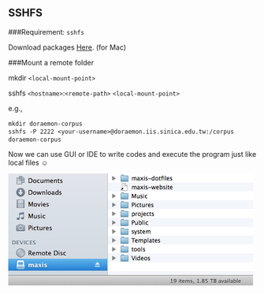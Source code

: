 SSHFS
---


###Requirement: `sshfs`

Download packages [Here](http://osxfuse.github.io/). (for Mac)


###Mount a remote folder


mkdir `<local-mount-point>`

sshfs `<hostname>`:`<remote-path>` `<local-mount-point>`


e.g.,

```
mkdir doraemon-corpus
sshfs -P 2222 <your-username>@doraemon.iis.sinica.edu.tw:/corpus doraemon-corpus
```

Now we can use GUI or IDE to write codes and execute the program just like local files ☺︎

![img](img/sshfs.png)
